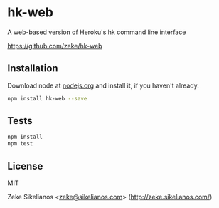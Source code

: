 # hk-web

A web-based version of Heroku&#39;s hk command line interface

https://github.com/zeke/hk-web

## Installation

Download node at [nodejs.org](http://nodejs.org) and install it, if you haven't already.

```sh
npm install hk-web --save
```


## Tests

```sh
npm install
npm test
```

## License

MIT

Zeke Sikelianos &lt;zeke@sikelianos.com&gt; (http://zeke.sikelianos.com/)
